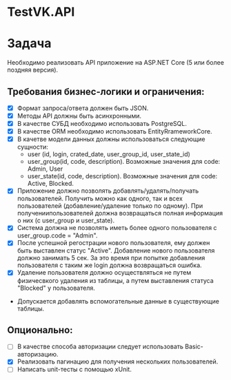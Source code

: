 # TestVK.API
# Задача

Необходимо реализовать API приложение на ASP.NET Core (5 или более поздняя версия).

## Требования бизнес-логики и ограничения:

- [X] Формат запроса/ответа должен быть JSON.
- [X] Методы API должны быть асинхронными.
- [X] В качестве СУБД необходимо использовать PostgreSQL.
- [X] В качестве ORM необходимо использовать EntityRrameworkCore.
- [X] В качетве модели данных должны использоваться следующие сущности:
    - user (id, login, crated_date, user_group_id, user_state_id)
    - user_group(id, code, description). Возможные значения для code: Admin, User
    - user_state(id, code, description). Возможные значения для code: Active, Blocked.
- [X] Приложение должно позволять добавлять/удалять/получать пользователей. Получить можно как одного, так и всех пользователей (добавление/удаление только по одному). При получениипользователей должна возвращаться полная информация о них (с user_group и user_state).
- [X] Система должна не позволять иметь более одного пользователя с user_group.code = "Admin".
- [X] После успешной регострации нового пользователя, ему должен быть выставлен статус "Active". Добавление нового пользователя должно занимать 5 сек. За это время при попытке добавления пользователя с таким же login должна возвращаться ошибка.
- [X] Удаление пользователя должно осуществляться не путем физичесвкого удаления из таблицы, а путем выставления статуса "Blocked" у пользователя. 
- Допускается добавлять вспомогательные данные в существующие таблицы. 

## Опционально:
- [ ] В качестве способа авторизации следует использовать Basic-авторизацию.
- [X] Реализовать пагинацию для получения нескольких пользователей.
- [ ] Написать unit-тесты с помощью xUnit.
